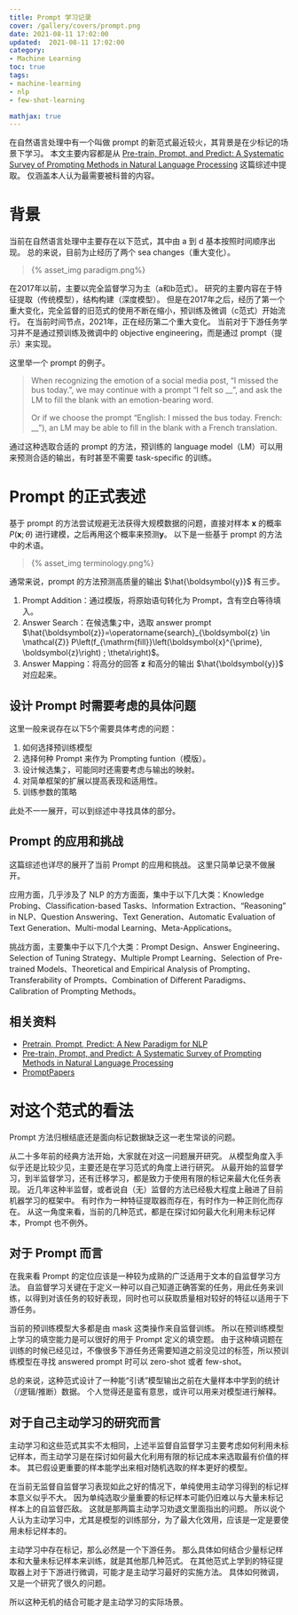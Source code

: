 ```yaml
---
title: Prompt 学习记录
cover: /gallery/covers/prompt.png
date: 2021-08-11 17:02:00
updated:  2021-08-11 17:02:00
category: 
- Machine Learning
toc: true
tags: 
- machine-learning
- nlp
- few-shot-learning

mathjax: true
---
```

<!-- omit in toc -->

在自然语言处理中有一个叫做 prompt 的新范式最近较火，其背景是在少标记的场景下学习。
本文主要内容都是从 [Pre-train, Prompt, and Predict: A Systematic Survey of Prompting Methods in Natural Language Processing](https://arxiv.org/pdf/2107.13586.pdf) 这篇综述中提取。
仅涵盖本人认为最需要被科普的内容。

<!-- more -->

# 背景

当前在自然语言处理中主要存在以下范式，其中由 a 到 d 基本按照时间顺序出现。
总的来说，目前为止经历了两个 sea changes（重大变化）。

> <div style="width:100%;margin:auto">{% asset_img paradigm.png%}</div>

在2017年以前，主要以完全监督学习为主（a和b范式）。
研究的主要内容在于特征提取（传统模型），结构构建（深度模型）。
但是在2017年之后，经历了第一个重大变化，完全监督的旧范式的使用不断在缩小，预训练及微调（c范式）开始流行。
在当前时间节点，2021年，正在经历第二个重大变化。
当前对于下游任务学习并不是通过预训练及微调中的 objective engineering，而是通过 prompt（提示）来实现。

这里举一个 prompt 的例子。
> When recognizing the emotion of a social media post, “I missed the bus today.”, we may continue with a prompt “I felt so __”, and ask the LM to ﬁll the blank with an emotion-bearing word. 
> 
> Or if we choose the prompt “English: I missed the bus today. French: __”), an LM may be able to ﬁll in the blank with a French translation.

通过这种选取合适的 prompt 的方法，预训练的 language model（LM）可以用来预测合适的输出，有时甚至不需要 task-specific 的训练。

# Prompt 的正式表述

基于 prompt 的方法尝试规避无法获得大规模数据的问题，直接对样本 $\boldsymbol{x}$ 的概率 $P(\boldsymbol{x};\theta)$ 进行建模，之后再用这个概率来预测$\boldsymbol{y}$。
以下是一些基于 prompt 的方法中的术语。

> <div style="width:100%;margin:auto">{% asset_img terminology.png%}</div>

通常来说，prompt 的方法预测高质量的输出 $\hat{\boldsymbol{y}}$ 有三步。

1. Prompt Addition：通过模版，将原始语句转化为 Prompt，含有空白等待填入。
2. Answer Search：在候选集$\mathcal{Z}$中，选取 answer prompt $\hat{\boldsymbol{z}}=\operatorname{search}_{\boldsymbol{z} \in \mathcal{Z}} P\left(f_{\mathrm{fill}}\left(\boldsymbol{x}^{\prime}, \boldsymbol{z}\right) ; \theta\right)$。
3. Answer Mapping：将高分的回答 $\boldsymbol{z}$ 和高分的输出 $\hat{\boldsymbol{y}}$ 对应起来。

## 设计 Prompt 时需要考虑的具体问题

这里一般来说存在以下5个需要具体考虑的问题：
1. 如何选择预训练模型
2. 选择何种 Prompt 来作为 Prompting funtion（模版）。
3. 设计候选集$\mathcal{Z}$，可能同时还需要考虑与输出的映射。
4. 对简单框架的扩展以提高表现和适用性。
5. 训练参数的策略

此处不一一展开，可以到综述中寻找具体的部分。

## Prompt 的应用和挑战

这篇综述也详尽的展开了当前 Prompt 的应用和挑战。
这里只简单记录不做展开。

应用方面，几乎涉及了 NLP 的方方面面，集中于以下几大类：Knowledge Probing、Classiﬁcation-based Tasks、Information Extraction、“Reasoning” in NLP、Question Answering、Text Generation、Automatic Evaluation of Text Generation、Multi-modal Learning、Meta-Applications。

挑战方面，主要集中于以下几个大类：Prompt Design、Answer Engineering、Selection of Tuning Strategy、Multiple Prompt Learning、Selection of Pre-trained Models、Theoretical and Empirical Analysis of Prompting、Transferability of Prompts、Combination of Different Paradigms、Calibration of Prompting Methods。

## 相关资料

- [Pretrain, Prompt, Predict: A New Paradigm for NLP](http://pretrain.nlpedia.ai)
- [Pre-train, Prompt, and Predict: A Systematic Survey of Prompting Methods in Natural Language Processing](https://arxiv.org/pdf/2107.13586.pdf) 
- [PromptPapers](https://github.com/thunlp/PromptPapers)

# 对这个范式的看法

Prompt 方法归根结底还是面向标记数据缺乏这一老生常谈的问题。

从二十多年前的经典方法开始，大家就在对这一问题展开研究。
从模型角度入手似乎还是比较少见，主要还是在学习范式的角度上进行研究。
从最开始的监督学习，到半监督学习，还有迁移学习，都是致力于使用有限的标记来最大化任务表现。
近几年这种半监督，或者说自（无）监督的方法已经极大程度上融进了目前机器学习的框架中。
有时作为一种特征提取器而存在，有时作为一种正则化而存在。
从这一角度来看，当前的几种范式，都是在探讨如何最大化利用未标记样本，Prompt 也不例外。

## 对于 Prompt 而言

在我来看 Prompt 的定位应该是一种较为成熟的广泛适用于文本的自监督学习方法。
自监督学习关键在于定义一种可以自己知道正确答案的任务，用此任务来训练，以得到对该任务的较好表现，同时也可以获取质量相对较好的特征以适用于下游任务。

当前的预训练模型大多都是由 mask 这类操作来自监督训练。
所以在预训练模型上学习的填空能力是可以很好的用于 Prompt 定义的填空题。
由于这种填词题在训练的时候已经见过，不像很多下游任务还需要知道之前没见过的标签，所以预训练模型在寻找 answered prompt 时可以 zero-shot 或者 few-shot。

总的来说，这种范式设计了一种能“引诱”模型输出之前在大量样本中学到的统计（/逻辑/推断）数据。
个人觉得还是蛮有意思，或许可以用来对模型进行解释。

## 对于自己主动学习的研究而言

主动学习和这些范式其实不太相同，上述半监督自监督学习主要考虑如何利用未标记样本，而主动学习是在探讨如何最大化利用有限的标记成本来选取最有价值的样本。
其已假设更重要的样本能学出来相对随机选取的样本更好的模型。

在当前无监督自监督学习表现如此之好的情况下，单纯使用主动学习得到的标记样本意义似乎不大。
因为单纯选取少量重要的标记样本可能仍旧难以与大量未标记样本上的自监督匹敌。
这就是那两篇主动学习劝退文里面指出的问题。
所以说个人认为主动学习中，尤其是模型的训练部分，为了最大化效用，应该是一定是要使用未标记样本的。

主动学习中存在标记，那么必然是一个下游任务。
那么具体如何结合少量标记样本和大量未标记样本来训练，就是其他那几种范式。
在其他范式上学到的特征提取器上对于下游进行微调，可能才是主动学习最好的实施方法。
具体如何微调，又是一个研究了很久的问题。

所以这种无机的结合可能才是主动学习的实际场景。